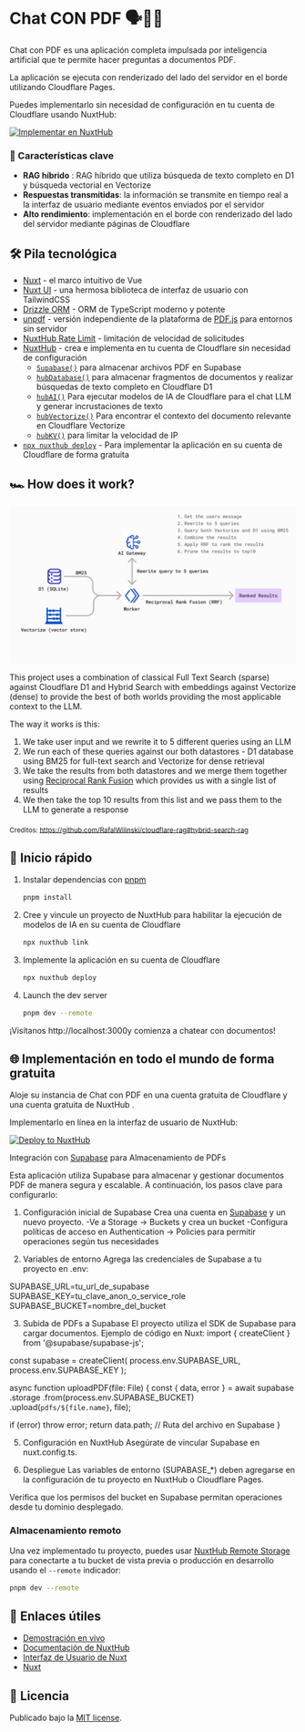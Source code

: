 # Chat CON PDF 🗣️💬📄

Chat con PDF es una aplicación completa impulsada por inteligencia artificial que te permite hacer preguntas a documentos PDF.

La aplicación se ejecuta con renderizado del lado del servidor en el borde utilizando Cloudflare Pages.

Puedes implementarlo sin necesidad de configuración en tu cuenta de Cloudflare usando NuxtHub:

[![Implementar en NuxtHub](https://hub.nuxt.com/button.svg)](https://hub.nuxt.com/new?template=chat-with-pdf)

### 🚀 Características clave

- **RAG híbrido** : RAG híbrido que utiliza búsqueda de texto completo en D1 y búsqueda vectorial en Vectorize
- **Respuestas transmitidas**: la información se transmite en tiempo real a la interfaz de usuario mediante eventos enviados por el servidor
- **Alto rendimiento**: implementación en el borde con renderizado del lado del servidor mediante páginas de Cloudflare

<!-- ### 🎥 Véalo en acción

https://github.com/Atinux/atidraw/assets/904724/85f79def-f633-40b7-97c2-3a8579e65af1

Ready to create? Visit [chat-with-pdf.nuxt.dev](https://chat-with-pdf.nuxt.dev) and share your best drawing! -->

## 🛠  Pila tecnológica

- [Nuxt](https://nuxt.com) - el marco intuitivo de Vue
- [Nuxt UI](https://github.com/nuxt/ui) -  una hermosa biblioteca de interfaz de usuario con TailwindCSS
- [Drizzle ORM](https://orm.drizzle.team/) - ORM de TypeScript moderno y potente
- [unpdf](https://github.com/unjs/unpdf) - versión independiente de la plataforma de [PDF.js](https://github.com/mozilla/pdf.js) para entornos sin servidor
- [NuxtHub Rate Limit](https://github.com/fayazara/nuxthub-ratelimit) - limitación de velocidad de solicitudes
- [NuxtHub](https://hub.nuxt.com) - crea e implementa en tu cuenta de Cloudflare sin necesidad de configuración
  - [`Supabase()`](https://supabase.com/) para almacenar archivos PDF en Supabase
  - [`hubDatabase()`](https://hub.nuxt.com/docs/features/blob) para almacenar fragmentos de documentos y realizar búsquedas de texto completo en Cloudflare D1
  - [`hubAI()`](https://hub.nuxt.com/docs/features/ai) Para ejecutar modelos de IA de Cloudflare para el chat LLM y generar incrustaciones de texto
  - [`hubVectorize()`](https://hub.nuxt.com/docs/features/ai) Para encontrar el contexto del documento relevante en Cloudflare Vectorize
  - [`hubKV()`](https://hub.nuxt.com/docs/features/ai) para limitar la velocidad de IP
- [`npx nuxthub deploy`](https://github.com/nuxt-hub/cli) - Para implementar la aplicación en su cuenta de Cloudflare de forma gratuita

## 🏎️ How does it work?

![Hybrid Search RAG](./.github/hybrid-rag.png)

This project uses a combination of classical Full Text Search (sparse) against Cloudflare D1 and Hybrid Search with embeddings against Vectorize (dense) to provide the best of both worlds providing the most applicable context to the LLM.

The way it works is this:

1. We take user input and we rewrite it to 5 different queries using an LLM
2. We run each of these queries against our both datastores - D1 database using BM25 for full-text search and Vectorize for dense retrieval
3. We take the results from both datastores and we merge them together using [Reciprocal Rank Fusion](https://www.elastic.co/guide/en/elasticsearch/reference/current/rrf.html) which provides us with a single list of results
4. We then take the top 10 results from this list and we pass them to the LLM to generate a response

<sub>Creditos: https://github.com/RafalWilinski/cloudflare-rag#hybrid-search-rag</sub>

## 🚀 Inicio rápido

1. Instalar dependencias con [pnpm](https://pnpm.io)
    ```bash
    pnpm install
    ```
2. Cree y vincule un proyecto de NuxtHub para habilitar la ejecución de modelos de IA en su cuenta de Cloudflare
    ```bash
    npx nuxthub link
    ```
3. Implemente la aplicación en su cuenta de Cloudflare
    ```bash
    npx nuxthub deploy
    ```
4. Launch the dev server
    ```bash
    pnpm dev --remote
    ```

¡Visítanos http://localhost:3000y comienza a chatear con documentos!

## 🌐  Implementación en todo el mundo de forma gratuita

Aloje su instancia de Chat con PDF en una cuenta gratuita de Cloudflare y una cuenta gratuita de NuxtHub .

Implementarlo en línea en la interfaz de usuario de NuxtHub:

[![Deploy to NuxtHub](https://hub.nuxt.com/button.svg)](https://hub.nuxt.com/new?repo=RihanArfan/chat-with-pdf)

Integración con [Supabase](https://supabase.com/)  para Almacenamiento de PDFs

Esta aplicación utiliza Supabase para almacenar y gestionar documentos PDF de manera segura y escalable. A continuación, los pasos clave para configurarlo:

1. Configuración inicial de Supabase
Crea una cuenta en [Supabase](https://supabase.com/) y un nuevo proyecto.
-Ve a Storage → Buckets y crea un bucket
-Configura políticas de acceso en Authentication → Policies para permitir operaciones según tus necesidades

2. Variables de entorno
Agrega las credenciales de Supabase a tu proyecto en .env:

SUPABASE_URL=tu_url_de_supabase
SUPABASE_KEY=tu_clave_anon_o_service_role
SUPABASE_BUCKET=nombre_del_bucket

3. Subida de PDFs a Supabase
El proyecto utiliza el SDK de Supabase para cargar documentos. Ejemplo de código en Nuxt:
import { createClient } from '@supabase/supabase-js';

const supabase = createClient(
  process.env.SUPABASE_URL,
  process.env.SUPABASE_KEY
);

async function uploadPDF(file: File) {
  const { data, error } = await supabase
    .storage
    .from(process.env.SUPABASE_BUCKET)
    .upload(`pdfs/${file.name}`, file);

  if (error) throw error;
  return data.path; // Ruta del archivo en Supabase
}

5. Configuración en NuxtHub
Asegúrate de vincular Supabase en nuxt.config.ts.

6. Despliegue
Las variables de entorno (SUPABASE_*) deben agregarse en la configuración de tu proyecto en NuxtHub o Cloudflare Pages.

Verifica que los permisos del bucket en Supabase permitan operaciones desde tu dominio desplegado.

### Almacenamiento remoto

Una vez implementado tu proyecto, puedes usar [NuxtHub Remote Storage](https://hub.nuxt.com/docs/getting-started/remote-storage) para conectarte a tu bucket de vista previa o producción en desarrollo usando el `--remote` indicador:

```bash
pnpm dev --remote
```



## 🔗 Enlaces útiles

- [Demostración en vivo](https://chat-with-pdf.nuxt.dev)
- [Documentación de NuxtHub](https://hub.nuxt.com)
- [Interfaz de Usuario de Nuxt](https://ui.nuxt.com)
- [Nuxt](https://nuxt.com)

## 📝 Licencia

Publicado bajo la [MIT license](./LICENSE).



